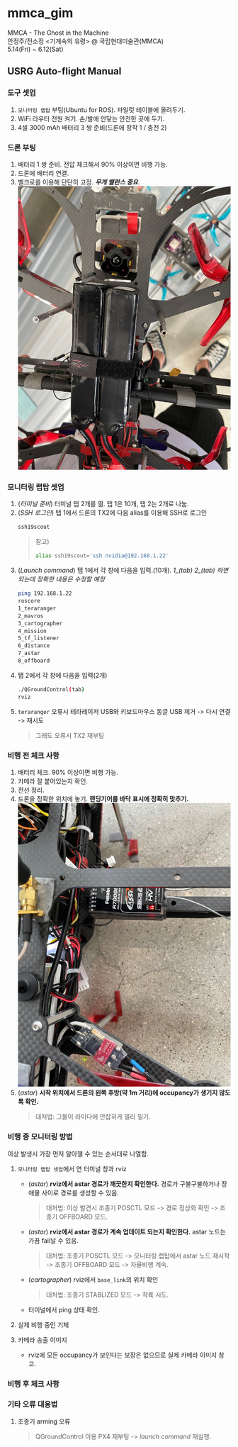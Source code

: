 # mmca_gim

MMCA - The Ghost in the Machine \
안정주/전소정 <기계속의 유령> @ 국립현대미술관(MMCA) \
5.14(Fri) ~ 6.12(Sat)


## USRG Auto-flight Manual

### 도구 셋업
1. `모니터링 랩탑` 부팅(Ubuntu for ROS). 파일럿 테이블에 올려두기.
2. WiFi 라우터 전원 켜기. 손/발에 안닿는 안전한 곳에 두기.
3. 4셀 3000 mAh 배터리 3 쌍 준비(드론에 장착 1 / 충전 2)

### 드론 부팅
1. 배터리 1 쌍 준비. 전압 체크해서 90% 이상이면 비행 가능.
3. 드론에 배터리 연결.
4. 벨크로를 이용해 단단히 고정. ***무게 밸런스 중요***. ![battery](./img/mmca_battery_align.jpg)


### 모니터링 랩탑 셋업
1. (*터미널 준비*) 터미널 탭 2개를 엶. 탭 1은 10개, 탭 2는 2개로 나눔.
2. (*SSH 로그인*) 탭 1에서 드론의 TX2에 다음 alias를 이용해 SSH로 로그인
    ```bash
    ssh19scout
    ```
    > 참고)
    > ```bash
    > alias ssh19scout='ssh nvidia@192.168.1.22'
    > ```
3. (*Launch command*) 탭 1에서 각 창에 다음을 입력.(10개). *1_(tab) 2_(tab) 하면 되는데 정확한 내용은 수정할 예정*
    ```bash
    ping 192.168.1.22
    roscore
    1_teraranger
    2_mavros
    3_cartographer
    4_mission
    5_tf_listener
    6_distance
    7_astar
    8_offboard
    ```
4.  탭 2에서 각 창에 다음을 입력(2개)
    ```bash
    ./QGroundControl(tab)
    rviz
    ```
5. `teraranger` 오류시 테라레이저 USB와 키보드마우스 동글 USB 제거 -> 다시 연결 -> 재시도
    > 그래도 오류시 TX2 재부팅


### 비행 전 체크 사항
1. 배터리 체크. 90% 이상이면 비행 가능.
2. 카메라 잘 붙어있는지 확인.
3. 전선 정리.
4. 드론을 정확한 위치에 놓기. **랜딩기어를 바닥 표시에 정확히 맞추기.** ![landing_gear](./img/mmca_landing_gear_align.jpg)
5. (*astar*) **시작 위치에서 드론의 왼쪽 후방(약 1m 거리)에 occupancy가 생기지 않도록 확인.**
   > 대처법: 그물이 라이다에 안잡히게 멀리 밀기.


### 비행 중 모니터링 방법
이상 발생시 가장 먼저 알아챌 수 있는 순서대로 나열함.

1. `모니터링 랩탑 셋업`에서 연 터미널 창과 rviz
    - (*astar*) **rviz에서 astar 경로가 깨끗한지 확인한다.** 경로가 구불구불하거나 장애물 사이로 경로를 생성할 수 있음.
        > 대처법: 이상 발견시 조종기 POSCTL 모드 -> 경로 정상화 확인 -> 조종기 OFFBOARD 모드.
    - (*astar*) **rviz에서 astar 경로가 계속 업데이트 되는지 확인한다.** astar 노드는 가끔 fail날 수 있음.
        > 대처법: 조종기 POSCTL 모드 -> 모니터링 랩탑에서 astar 노드 재시작 -> 조종기 OFFBOARD 모드 -> 자율비행 계속.
    - (*cartographer*) rviz에서 `base_link`의 위치 확인
        > 대처법: 조종기 STABLIZED 모드 -> 착륙 시도.
    - 터미널에서 ping 상태 확인.

2. 실제 비행 중인 기체

3. 카메라 송출 이미지
    - rviz에 모든 occupancy가 보인다는 보장은 없으므로 실제 카메라 이미지 참고.

### 비행 후 체크 사항

### 기타 오류 대응법
1. 조종기 arming 오류
    > QGroundControl 이용 PX4 재부팅 -> *launch command* 재실행.

